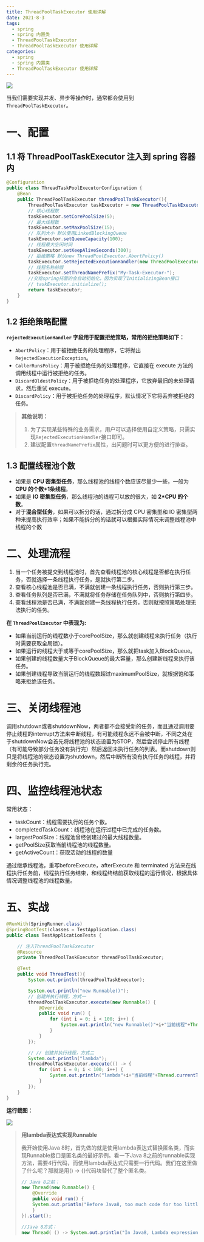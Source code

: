 ```yaml
---
title: ThreadPoolTaskExecutor 使用详解
date: 2021-8-3
tags:
  - spring
  - spring 内置类
  - ThreadPoolTaskExecutor
  - ThreadPoolTaskExecutor 使用详解
categories:
  - spring
  - spring 内置类
  - ThreadPoolTaskExecutor 使用详解
---
```


![](http://qiniu.zhouhongyin.top/download.png)

<!-- more -->

当我们需要实现并发、异步等操作时，通常都会使用到`ThreadPoolTaskExecutor`。

# 一、配置

## 1.1 将 ThreadPoolTaskExecutor 注入到 spring 容器内

```java
@Configuration
public class ThreadTaskPoolExecutorConfiguration {
    @Bean
    public ThreadPoolTaskExecutor threadPoolTaskExecutor(){
        ThreadPoolTaskExecutor taskExecutor = new ThreadPoolTaskExecutor();
        // 核心线程数
        taskExecutor.setCorePoolSize(5);
        // 最大线程数
        taskExecutor.setMaxPoolSize(15);
        // 队列大小 默认使用LinkedBlockingQueue
        taskExecutor.setQueueCapacity(100);
        // 线程最大空闲时间
        taskExecutor.setKeepAliveSeconds(300);
        // 拒绝策略 默认new ThreadPoolExecutor.AbortPolicy()
        taskExecutor.setRejectedExecutionHandler(new ThreadPoolExecutor.CallerRunsPolicy());
        // 线程名称前缀
        taskExecutor.setThreadNamePrefix("My-Task-Executor-");
        //交给spring托管的会自动初始化，因为实现了InitializingBean接口
        // taskExecutor.initialize();
        return taskExecutor;
    }
}
```

## 1.2 拒绝策略配置

**`rejectedExecutionHandler` 字段用于配置拒绝策略，常用的拒绝策略如下：**

- `AbortPolicy`：用于被拒绝任务的处理程序，它将抛出 `RejectedExecutionException`。
- `CallerRunsPolicy`：用于被拒绝任务的处理程序，它直接在 execute 方法的调用线程中运行被拒绝的任务。
- `DiscardOldestPolicy`：用于被拒绝任务的处理程序，它放弃最旧的未处理请求，然后重试 execute。
- `DiscardPolicy`：用于被拒绝任务的处理程序，默认情况下它将丢弃被拒绝的任务。

> **其他说明：**
>
> 1. 为了实现某些特殊的业务需求，用户可以选择使用自定义策略，只需实现`RejectedExecutionHandler`接口即可。
> 2. 建议配置`threadNamePrefix`属性，出问题时可以更方便的进行排查。

## 1.3 配置线程池个数

- 如果是 **CPU 密集型任务**，那么线程池的线程个数应该尽量少一些，一般为 **CPU 的个数+1条线程**。
- 如果是 **IO 密集型任务**，那么线程池的线程可以放的很大，如 **2*CPU 的个数**。
- 对于**混合型任务**，如果可以拆分的话，通过拆分成 CPU 密集型和 IO 密集型两种来提高执行效率；如果不能拆分的的话就可以根据实际情况来调整线程池中线程的个数

# 二、处理流程

1. 当一个任务被提交到线程池时，首先查看线程池的核心线程是否都在执行任务，否就选择一条线程执行任务，是就执行第二步。
2. 查看核心线程池是否已满，不满就创建一条线程执行任务，否则执行第三步。
3. 查看任务队列是否已满，不满就将任务存储在任务队列中，否则执行第四步。
4. 查看线程池是否已满，不满就创建一条线程执行任务，否则就按照策略处理无法执行的任务。

**在 `ThreadPoolExecutor` 中表现为:**

- 如果当前运行的线程数小于corePoolSize，那么就创建线程来执行任务（执行时需要获取全局锁）。
- 如果运行的线程大于或等于corePoolSize，那么就把task加入BlockQueue。
- 如果创建的线程数量大于BlockQueue的最大容量，那么创建新线程来执行该任务。
- 如果创建线程导致当前运行的线程数超过maximumPoolSize，就根据饱和策略来拒绝该任务。

# 三、关闭线程池

调用shutdown或者shutdownNow，两者都不会接受新的任务，而且通过调用要停止线程的interrupt方法来中断线程，有可能线程永远不会被中断，不同之处在于shutdownNow会首先将线程池的状态设置为STOP，然后尝试停止所有线程（有可能导致部分任务没有执行完）然后返回未执行任务的列表。而shutdown则只是将线程池的状态设置为shutdown，然后中断所有没有执行任务的线程，并将剩余的任务执行完。

# 四、监控线程池状态

常用状态：

- taskCount：线程需要执行的任务个数。
- completedTaskCount：线程池在运行过程中已完成的任务数。
- largestPoolSize：线程池曾经创建过的最大线程数量。
- getPoolSize获取当前线程池的线程数量。
- getActiveCount：获取活动的线程的数量

通过继承线程池，重写beforeExecute，afterExecute 和 terminated 方法来在线程执行任务前，线程执行任务结束，和线程终结前获取线程的运行情况，根据具体情况调整线程池的线程数量。

# 五、实战

```java
@RunWith(SpringRunner.class)
@SpringBootTest(classes = TestApplication.class)
public class TestApplicationTests {

    // 注入ThreadPoolTaskExecutor
    @Resource
    private ThreadPoolTaskExecutor threadPoolTaskExecutor;

    @Test
    public void ThreadTest(){
        System.out.println(threadPoolTaskExecutor);

        System.out.println("new Runnable()");
        // 创建并执行线程，方式一
        threadPoolTaskExecutor.execute(new Runnable() {
            @Override
            public void run() {
                for (int i = 0; i < 100; i++) {
                    System.out.println("new Runnable()"+i+"当前线程"+Thread.currentThread().getName());
                }
            }
        });

        // // 创建并执行线程，方式二
        System.out.println("lambda");
        threadPoolTaskExecutor.execute(() -> {
            for (int i = 0; i < 100; i++) {
                System.out.println("lambda"+i+"当前线程"+Thread.currentThread().getName());
            }
        });
    }
}
```

**运行截图：**

![](http://qiniu.zhouhongyin.top/image-20210803185821400.png)

> **用lambda表达式实现Runnable**
>
> 我开始使用Java 8时，首先做的就是使用lambda表达式替换匿名类，而实现Runnable接口是匿名类的最好示例。看一下Java 8之前的runnable实现方法，需要4行代码，而使用lambda表达式只需要一行代码。我们在这里做了什么呢？那就是用() -> {}代码块替代了整个匿名类。
>
> ```java
> // Java 8之前：
> new Thread(new Runnable() {
>     @Override
>     public void run() {
>     System.out.println("Before Java8, too much code for too little to do");
>     }
> }).start();
> 
> //Java 8方式：
> new Thread( () -> System.out.println("In Java8, Lambda expression rocks !!") ).start();
> ```

